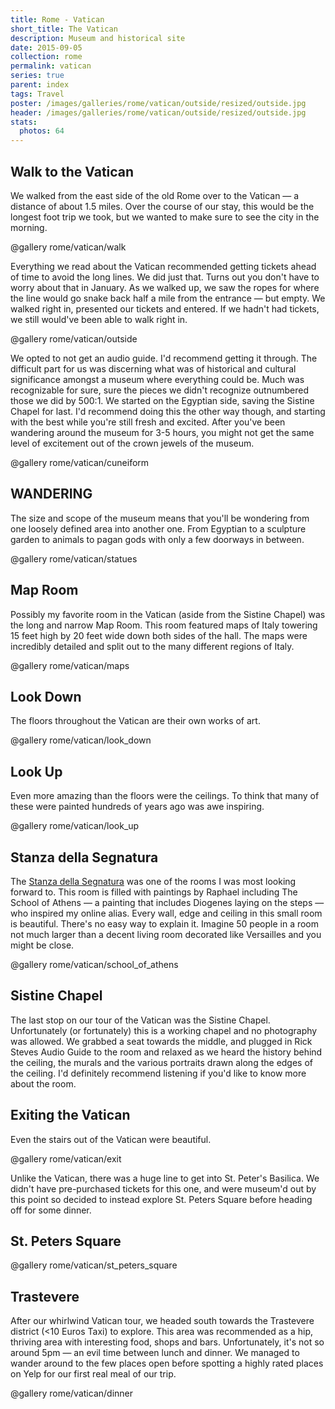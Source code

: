 ```yaml
---
title: Rome - Vatican
short_title: The Vatican
description: Museum and historical site
date: 2015-09-05
collection: rome
permalink: vatican
series: true
parent: index
tags: Travel
poster: /images/galleries/rome/vatican/outside/resized/outside.jpg
header: /images/galleries/rome/vatican/outside/resized/outside.jpg
stats:
  photos: 64
---
```


## Walk to the Vatican


We walked from the east side of the old Rome over to the Vatican — a distance of about 1.5 miles. Over the course of our stay, this would be the longest foot trip we took, but we wanted to make sure to see the city in the morning.

@gallery rome/vatican/walk

Everything we read about the Vatican recommended getting tickets ahead of time to avoid the long lines. We did just that. Turns out you don't have to worry about that in January. As we walked up, we saw the ropes for where the line would go snake back half a mile from the entrance — but empty. We walked right in, presented our tickets and entered. If we hadn't had tickets, we still would've been able to walk right in.

@gallery rome/vatican/outside

We opted to not get an audio guide. I'd recommend getting it through. The difficult part for us was discerning what was of historical and cultural significance amongst a museum where everything could be. Much was recognizable for sure, sure the pieces we didn't recognize outnumbered those we did by 500:1. We started on the Egyptian side, saving the Sistine Chapel for last. I'd recommend doing this the other way though, and starting with the best while you're still fresh and excited. After you've been wandering around the museum for 3-5 hours, you might not get the same level of excitement out of the crown jewels of the museum.

@gallery rome/vatican/cuneiform

## WANDERING

The size and scope of the museum means that you'll be wondering from one loosely defined area into another one. From Egyptian to a sculpture garden to animals to pagan gods with only a few doorways in between.

@gallery rome/vatican/statues

## Map Room

Possibly my favorite room in the Vatican (aside from the Sistine Chapel) was the long and narrow Map Room. This room featured maps of Italy towering 15 feet high by 20 feet wide down both sides of the hall. The maps were incredibly detailed and split out to the many different regions of Italy.

@gallery rome/vatican/maps

## Look Down

The floors throughout the Vatican are their own works of art.

@gallery rome/vatican/look_down

## Look Up

Even more amazing than the floors were the ceilings. To think that many of these were painted hundreds of years ago was awe inspiring.

@gallery rome/vatican/look_up

## Stanza della Segnatura

The [Stanza della Segnatura](https://en.wikipedia.org/wiki/Raphael_Rooms#Stanza_della_Segnatura) was one of the rooms I was most looking forward to. This room is filled with paintings by Raphael including The School of Athens — a painting that includes Diogenes laying on the steps — who inspired my online alias. Every wall, edge and ceiling in this small room is beautiful. There's no easy way to explain it. Imagine 50 people in a room not much larger than a decent living room decorated like Versailles and you might be close.

@gallery rome/vatican/school_of_athens

## Sistine Chapel

The last stop on our tour of the Vatican was the Sistine Chapel. Unfortunately (or fortunately) this is a working chapel and no photography was allowed. We grabbed a seat towards the middle, and plugged in Rick Steves Audio Guide to the room and relaxed as we heard the history behind the ceiling, the murals and the various portraits drawn along the edges of the ceiling. I'd definitely recommend listening if you'd like to know more about the room.

## Exiting the Vatican

Even the stairs out of the Vatican were beautiful.

@gallery rome/vatican/exit

Unlike the Vatican, there was a huge line to get into St. Peter's Basilica. We didn't have pre-purchased tickets for this one, and were museum'd out by this point so decided to instead explore St. Peters Square before heading off for some dinner.

## St. Peters Square

@gallery rome/vatican/st_peters_square

## Trastevere

After our whirlwind Vatican tour, we headed south towards the Trastevere district (<10 Euros Taxi) to explore. This area was recommended as a hip, thriving area with interesting food, shops and bars. Unfortunately, it's not so around 5pm — an evil time between lunch and dinner. We managed to wander around to the few places open before spotting a highly rated places on Yelp for our first real meal of our trip.

@gallery rome/vatican/dinner
